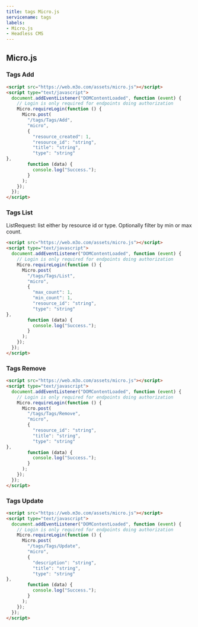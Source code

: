 ```yaml
---
title: tags Micro.js
servicename: tags
labels: 
- Micro.js
- Headless CMS
---
```


## Micro.js


### Tags Add
<!-- We use the request body description here as endpoint descriptions are not
being lifted correctly from the proto by the openapi spec generator -->

```html
<script src="https://web.m3o.com/assets/micro.js"></script>
<script type="text/javascript">
  document.addEventListener("DOMContentLoaded", function (event) {
    // Login is only required for endpoints doing authorization
    Micro.requireLogin(function () {
      Micro.post(
        "/tags/Tags/Add",
        "micro",
        {
          "resource_created": 1,
          "resource_id": "string",
          "title": "string",
          "type": "string"
},
        function (data) {
          console.log("Success.");
        }
      );
    });
  });
</script>
```


### Tags List
<!-- We use the request body description here as endpoint descriptions are not
being lifted correctly from the proto by the openapi spec generator -->
ListRequest: list either by resource id or type.
 Optionally filter by min or max count.
```html
<script src="https://web.m3o.com/assets/micro.js"></script>
<script type="text/javascript">
  document.addEventListener("DOMContentLoaded", function (event) {
    // Login is only required for endpoints doing authorization
    Micro.requireLogin(function () {
      Micro.post(
        "/tags/Tags/List",
        "micro",
        {
          "max_count": 1,
          "min_count": 1,
          "resource_id": "string",
          "type": "string"
},
        function (data) {
          console.log("Success.");
        }
      );
    });
  });
</script>
```


### Tags Remove
<!-- We use the request body description here as endpoint descriptions are not
being lifted correctly from the proto by the openapi spec generator -->

```html
<script src="https://web.m3o.com/assets/micro.js"></script>
<script type="text/javascript">
  document.addEventListener("DOMContentLoaded", function (event) {
    // Login is only required for endpoints doing authorization
    Micro.requireLogin(function () {
      Micro.post(
        "/tags/Tags/Remove",
        "micro",
        {
          "resource_id": "string",
          "title": "string",
          "type": "string"
},
        function (data) {
          console.log("Success.");
        }
      );
    });
  });
</script>
```


### Tags Update
<!-- We use the request body description here as endpoint descriptions are not
being lifted correctly from the proto by the openapi spec generator -->

```html
<script src="https://web.m3o.com/assets/micro.js"></script>
<script type="text/javascript">
  document.addEventListener("DOMContentLoaded", function (event) {
    // Login is only required for endpoints doing authorization
    Micro.requireLogin(function () {
      Micro.post(
        "/tags/Tags/Update",
        "micro",
        {
          "description": "string",
          "title": "string",
          "type": "string"
},
        function (data) {
          console.log("Success.");
        }
      );
    });
  });
</script>
```


